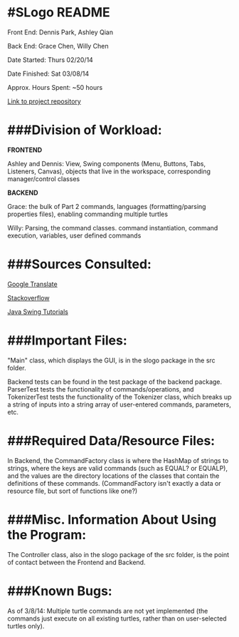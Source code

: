 #SLogo README
=====

Front End: Dennis Park, Ashley Qian

Back End: Grace Chen, Willy Chen


Date Started: Thurs 02/20/14

Date Finished: Sat 03/08/14

Approx. Hours Spent: ~50 hours

[Link to project repository](https://github.com/duke-compsci308-spring2014/slogo_team11)

###Division of Workload:
===

**FRONTEND**

Ashley and Dennis: View, Swing components (Menu, Buttons, Tabs, Listeners, Canvas), objects that live in the workspace, corresponding manager/control classes

**BACKEND**

Grace: the bulk of Part 2 commands, languages (formatting/parsing properties files), 
enabling commanding multiple turtles

Willy: Parsing, the command classes. command instantiation, command execution, variables, user defined commands

###Sources Consulted:
===
[Google Translate](translate.google.com)

[Stackoverflow](http://stackoverflow.com/questions)

[Java Swing Tutorials](http://docs.oracle.com/javase/tutorial/uiswing/)

###Important Files:
===
"Main" class, which displays the GUI, is in the slogo package in the src folder.

Backend tests can be found in the test package of the backend package. ParserTest
tests the functionality of commands/operations, and TokenizerTest tests the 
functionality of the Tokenizer class, which breaks up a string of inputs into a string
array of user-entered commands, parameters, etc.

###Required Data/Resource Files:
===
In Backend, the CommandFactory class is where the HashMap of strings to strings, where
the keys are valid commands (such as EQUAL? or EQUALP), and the values are the 
directory locations of the classes that contain the definitions of these commands. 
(CommandFactory isn't exactly a data or resource file, but sort of functions like 
one?)

###Misc. Information About Using the Program:
===
The Controller class, also in the slogo package of the src folder, is the point of 
contact between the Frontend and Backend.

###Known Bugs:
===
As of 3/8/14: Multiple turtle commands are not yet implemented (the commands just 
execute on all existing turtles, rather than on user-selected turtles only).
